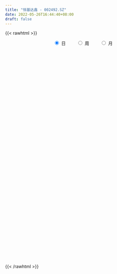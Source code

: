 ```yaml
---
title: "恒基达鑫 - 002492.SZ"
date: 2022-05-26T16:44:40+08:00
draft: false
---
```

{{< rawhtml >}}
    <div style="text-align: center">
        <label style="padding: 1rem;"><input style="margin-right: .5rem" type="radio" name="period" value="D" checked onclick="period_change(this)">日</label>
        <label style="padding: 1rem;"><input style="margin-right: .5rem" type="radio" name="period" value="W" onclick="period_change(this)">周</label>
        <label style="padding: 1rem;"><input style="margin-right: .5rem" type="radio" name="period" value="M" onclick="period_change(this)">月</label>
    </div>
    <div id="chart" style="height: 700px;"></div> 
    <script type="text/javascript">
        const D_v = [98117.2,72668.73,51783.96,60126.0,76080.51,156881.19,93244.23,66644.51,133270.86,125865.39,73899.5,60966.0,67707.8,45019.0,70238.5,34508.96,40882.5,32702.46,37813.5,90413.03,64101.0,37588.0,70403.5,50040.5,53940.0,71548.5,43360.5,31109.0,43051.0,43920.0,46521.0,30747.84,41244.5,33738.0,24249.71,33923.75,20665.75,28580.5,52121.5,35386.5,37917.5,25066.0,29674.0,64993.35,53244.0,20777.0,20023.03,97554.0,294806.38,129933.63,185875.88,224808.96,240456.49,266255.12,211613.53,311953.72,145681.63,160933.0,94523.0,87396.5,101265.38,64844.0,146212.72,145979.0,109346.5,112695.23,100577.0,138987.03,108061.0,113516.03,142852.51,180953.99,148652.67,153784.26,172243.0,115803.25,189337.0,106667.08,262096.37,551992.4300000001,282959.29,167081.44,165610.09,165805.64,88902.0,96194.5,58955.5,86688.57,67553.0,50990.75,48885.5,75152.0,78111.07,46208.0,40008.5,22898.58,37875.0,24092.0,23907.0,21200.0,20450.0,26662.0,32602.5,21219.0,20960.5,25240.0,68694.0,21128.0,16167.0,26943.0,28660.0,26611.42,25386.5,26303.0,18660.5,19044.0,14120.3,24585.0,22302.0,23412.01,25359.08,28853.0,37433.03,46249.0,40784.35,32611.5,33750.5,29138.0,24237.0,41732.0,43240.96,29687.0,29591.0,55550.92,66338.46,38647.0,74476.8,47503.0,29316.0,20927.3,25988.5,23441.5,38873.5,49442.0,49417.0,52360.42,47456.5,117645.16,104552.32,74774.0,54823.0,60259.66,54850.0,39198.0,171133.53,152136.74,68755.0,151868.0,79123.73,49276.0,67592.71,59831.0,261223.19,235861.03,147887.46,130151.92,92652.48,98438.0,102670.0,114996.5,80153.0,58169.98,49435.0,38373.0,36938.0,61359.0,47953.0,160587.45,84226.95,58707.4,83081.0,64047.4,64540.5,70981.0,74918.5,60823.0,51639.51,74838.01,58181.0,112181.0,86502.5,64259.0,109729.0,114864.0,137325.3,633714.47,382801.27,261350.2,204108.17,160727.83,145075.53,496773.35,341463.5,207294.0,206846.0,219890.0,173330.0,148845.37,257608.5,167716.0,229519.5,169685.0,137076.0,199599.0,161915.0,221064.0,222379.5,139407.0,120430.0,341864.5,347072.0,601732.5,404683.5,361334.67,199221.0,127256.0,157213.5,264306.21,171691.21,155358.5,129449.5,142918.0,143592.03,124117.53,83107.95,76288.5,76272.5,67455.03,124778.0,103441.0,233672.32,474922.07,461095.1,277785.21,278541.16,207010.16,181569.0,204566.0,228212.01,135424.21]
const D_histogram = [0.0,0.0069369801,0.0140580786,0.0082788678,0.0155090196,0.0254308461,0.0244767242,0.0217543568,0.025579209,0.0256801514,0.017709807,0.0119885893,0.0022826632,-0.0037438125,-0.0121876065,-0.0191489336,-0.0222580947,-0.0214691032,-0.0194481703,-0.0129578344,-0.0185400547,-0.0205945755,-0.0126890601,-0.0090477676,-0.0025569327,0.0034837413,0.0076540711,0.0078888651,0.0068902428,0.0000880616,-0.0093571203,-0.0142498895,-0.0261281924,-0.0360037433,-0.0376935435,-0.0321827956,-0.0280669508,-0.0275107545,-0.0183924731,-0.0113062249,-0.0014103735,0.004032023,0.0076585625,0.0175400772,0.0181163002,0.0165921821,0.0169526651,0.0260375277,0.0425822535,0.050183279,0.052297525,0.0652995442,0.0760692936,0.0612808716,0.0627558243,0.0653461009,0.0588546489,0.037381028,0.0246477281,0.0104097134,0.0060790903,-0.001324677,0.0074586705,0.016420664,0.0148531558,0.0061088648,0.0053276384,0.0089409039,0.0106634326,0.0091908977,0.0095691545,0.0085322517,0.0072814402,0.0154352152,0.0030663448,-0.0044275624,-0.0242897834,-0.0305519255,-0.0146050583,-0.0235121974,-0.0284910753,-0.0395397489,-0.046129242,-0.0608710721,-0.0639843197,-0.0734185949,-0.0747678003,-0.0720718918,-0.0712465878,-0.062616729,-0.0538337477,-0.0554203758,-0.0689895219,-0.0664176139,-0.070170826,-0.0629750086,-0.0453467028,-0.0321281291,-0.0248331461,-0.0190368273,-0.0119131265,-0.0068309116,0.0011498362,0.0067291927,0.0085938209,0.0061174109,-0.0084600716,-0.0171773893,-0.0217319241,-0.02971335,-0.0349276168,-0.0285584659,-0.018994995,-0.0167516993,-0.0103116908,-0.0021935342,0.0033969111,0.0096294129,0.0159156777,0.0218762106,0.0272638778,0.030684324,0.0370514587,0.0410565281,0.0457983698,0.0449628934,0.047529105,0.0456538629,0.0422590241,0.0417905288,0.0411901344,0.035371157,0.0277820486,0.0295394505,0.0363638168,0.0357955699,0.0413016376,0.0337800022,0.0278998467,0.0220296072,0.0189502802,0.0145795006,0.014655898,0.0162187016,0.0179560885,0.0228426367,0.0249594665,0.0289695861,0.0357919048,0.0312762167,0.0185559309,0.0025812776,0.0018569598,0.0005971311,0.0180520908,0.0253998156,0.0272330399,0.0254453301,0.0157376548,0.011660403,0.002435078,0.0031225217,0.0144152707,0.0215961345,0.0188179685,0.0098940397,0.0032686217,-0.0117105139,-0.0095943598,-0.0278612771,-0.0325663579,-0.0455406392,-0.0654475269,-0.0701529578,-0.0788424832,-0.0672428336,-0.0484482574,-0.0127256407,0.0070788374,0.0171217883,0.0198427345,0.0196882943,0.0164248684,0.0208424975,0.0146067753,0.014010582,0.0125195107,0.0054564363,-0.0009440889,-0.0084934296,-0.0055880603,-0.0082926972,0.0002039142,0.0108400521,0.0557838791,0.0532945952,0.0520931824,0.0174624907,0.0010006689,-0.0139722401,-0.0271951772,-0.0151514135,-0.0309000427,-0.0327952008,-0.0201406419,0.0016541063,0.0090457062,0.0171230764,0.0232660518,0.0107375443,0.0105594878,0.0136723939,0.0040968566,-0.0116689518,-0.0146412376,-0.004976663,0.00705242,0.0028265023,-0.0006129893,0.0048482336,0.023823394,0.0502134394,0.0538112542,0.0130602955,-0.0268010927,-0.0569917233,-0.0749730444,-0.1031804543,-0.1164595987,-0.1479022691,-0.1716601214,-0.1692704733,-0.159172401,-0.1386658195,-0.1187760939,-0.1000449392,-0.07513573,-0.0494032983,-0.0269439296,-0.0031847636,0.0271707972,0.0817056399,0.110698136,0.1219090461,0.1230237828,0.1155570711,0.1181559527,0.107512915,0.1118573397,0.1034149224]
const D_fast = [0.0,0.0086712251,0.0193068433,0.0155973494,0.0267047561,0.0429842941,0.0481493533,0.0508655752,0.0610852296,0.0676062098,0.0640633172,0.0613392468,0.0522039865,0.0452415577,0.0337508621,0.0220023016,0.0133286168,0.0087503325,0.0059092228,0.0091601002,-0.0010571338,-0.0082602985,-0.0035270481,-0.0021476975,0.0037039042,0.0106155135,0.016699361,0.0189063714,0.0196303098,0.012850144,0.001065682,-0.0073895596,-0.0257999105,-0.0446763973,-0.0557895833,-0.0583245344,-0.0612254272,-0.0675469196,-0.0630267565,-0.0587670645,-0.0492238065,-0.0427734043,-0.0372322241,-0.0229656901,-0.0178603921,-0.0152364647,-0.0106378154,0.0049564291,0.0321467184,0.0522935635,0.0674821908,0.0968090961,0.1265961689,0.1271279647,0.1442918736,0.1632186754,0.1714408856,0.1593125218,0.1527411538,0.1411055674,0.138294717,0.1305597804,0.1412077955,0.154274955,0.1564207358,0.149203661,0.1497543442,0.1556028356,0.1599912225,0.160816412,0.1635869575,0.1646831176,0.1652526661,0.177265245,0.1656629607,0.1570621629,0.1311274961,0.1172273726,0.1295229753,0.1147377868,0.1026361401,0.0817025293,0.0635807256,0.0336211276,0.0145118,-0.0132771238,-0.0333182793,-0.0486403438,-0.0656266867,-0.0726510102,-0.0773264658,-0.0927681879,-0.1235847144,-0.1376172099,-0.1589131286,-0.1674610633,-0.1611694331,-0.1559828918,-0.1548961953,-0.1538590833,-0.1497136642,-0.1463391772,-0.1380709703,-0.1308093156,-0.1267962322,-0.1277432895,-0.1444357898,-0.1574474549,-0.1674349707,-0.1828447342,-0.1967909052,-0.1975613707,-0.1927466486,-0.1946912777,-0.1908291919,-0.1832594189,-0.1768197457,-0.1681798907,-0.1579147065,-0.146485121,-0.1342814843,-0.1231899571,-0.1075599577,-0.0932907563,-0.0770993221,-0.0666940752,-0.0522455874,-0.0427073637,-0.0355374465,-0.0255583097,-0.0158611704,-0.0128373586,-0.0134809549,-0.0043386904,0.0115766302,0.0199572758,0.0357887528,0.036712118,0.0378069242,0.0374440865,0.0391023296,0.0383764251,0.042116797,0.0477342759,0.053960685,0.0645578924,0.0729145888,0.0841671049,0.0999373998,0.1032407659,0.0951594628,0.0798301289,0.079570051,0.0784595051,0.1004274875,0.1141251663,0.1227666505,0.1273402733,0.1215670116,0.1204048606,0.1117883051,0.1132563792,0.1281529458,0.1407328434,0.1426591694,0.1362087506,0.1304004879,0.1124937239,0.112211288,0.0869790514,0.0741323812,0.0497729401,0.0135041706,-0.0087394997,-0.037139646,-0.0423507048,-0.0356681929,-0.0031269863,0.018447201,0.0327705991,0.0404522289,0.0452198623,0.0460626534,0.0556909069,0.0531068786,0.0560133308,0.0576521371,0.0519531718,0.0453166245,0.0356439264,0.0371522805,0.0323744694,0.0409220593,0.0542682102,0.113158007,0.1239923719,0.1358142547,0.1055491856,0.0893375311,0.0708715621,0.0508498307,0.0591057411,0.0356321011,0.0255381428,0.0331575413,0.055365816,0.0650188425,0.0773769818,0.0893364701,0.0794923487,0.0819541642,0.0884851687,0.0799338456,0.0612507993,0.0546182041,0.0630386129,0.0768308008,0.0733115088,0.0697187699,0.0763920511,0.1013230601,0.1402664653,0.1573170937,0.1198312089,0.0732695475,0.028830986,-0.0078935962,-0.0618961196,-0.1042901637,-0.1727084015,-0.239381284,-0.2793092543,-0.3090042823,-0.3231641556,-0.3329684535,-0.3392485336,-0.3331232569,-0.3197416498,-0.3040182635,-0.2810552884,-0.2439070282,-0.1689457757,-0.1122787456,-0.0705905739,-0.0387198915,-0.0172973354,0.0148405344,0.0310757254,0.063384485,0.0807957983]
const D_slow = [0.0,0.001734245,0.0052487647,0.0073184816,0.0111957365,0.017553448,0.0236726291,0.0291112183,0.0355060206,0.0419260584,0.0463535102,0.0493506575,0.0499213233,0.0489853702,0.0459384686,0.0411512352,0.0355867115,0.0302194357,0.0253573931,0.0221179345,0.0174829209,0.012334277,0.009162012,0.0069000701,0.0062608369,0.0071317722,0.00904529,0.0110175063,0.012740067,0.0127620824,0.0104228023,0.0068603299,0.0003282818,-0.008672654,-0.0180960399,-0.0261417388,-0.0331584765,-0.0400361651,-0.0446342834,-0.0474608396,-0.047813433,-0.0468054272,-0.0448907866,-0.0405057673,-0.0359766923,-0.0318286467,-0.0275904805,-0.0210810986,-0.0104355352,0.0021102846,0.0151846658,0.0315095519,0.0505268753,0.0658470932,0.0815360492,0.0978725745,0.1125862367,0.1219314937,0.1280934257,0.1306958541,0.1322156267,0.1318844574,0.133749125,0.137854291,0.14156758,0.1430947962,0.1444267058,0.1466619317,0.1493277899,0.1516255143,0.154017803,0.1561508659,0.1579712259,0.1618300297,0.1625966159,0.1614897253,0.1554172795,0.1477792981,0.1441280335,0.1382499842,0.1311272154,0.1212422782,0.1097099677,0.0944921996,0.0784961197,0.060141471,0.0414495209,0.023431548,0.0056199011,-0.0100342812,-0.0234927181,-0.0373478121,-0.0545951925,-0.071199596,-0.0887423025,-0.1044860547,-0.1158227304,-0.1238547627,-0.1300630492,-0.134822256,-0.1378005376,-0.1395082656,-0.1392208065,-0.1375385083,-0.1353900531,-0.1338607004,-0.1359757183,-0.1402700656,-0.1457030466,-0.1531313841,-0.1618632883,-0.1690029048,-0.1737516536,-0.1779395784,-0.1805175011,-0.1810658846,-0.1802166569,-0.1778093036,-0.1738303842,-0.1683613316,-0.1615453621,-0.1538742811,-0.1446114164,-0.1343472844,-0.1228976919,-0.1116569686,-0.0997746923,-0.0883612266,-0.0777964706,-0.0673488384,-0.0570513048,-0.0482085156,-0.0412630034,-0.0338781408,-0.0247871866,-0.0158382941,-0.0055128847,0.0029321158,0.0099070775,0.0154144793,0.0201520493,0.0237969245,0.027460899,0.0315155744,0.0360045965,0.0417152557,0.0479551223,0.0551975188,0.064145495,0.0719645492,0.0766035319,0.0772488513,0.0777130913,0.077862374,0.0823753967,0.0887253506,0.0955336106,0.1018949431,0.1058293568,0.1087444576,0.1093532271,0.1101338575,0.1137376752,0.1191367088,0.1238412009,0.1263147109,0.1271318663,0.1242042378,0.1218056478,0.1148403286,0.1066987391,0.0953135793,0.0789516975,0.0614134581,0.0417028373,0.0248921289,0.0127800645,0.0095986543,0.0113683637,0.0156488108,0.0206094944,0.025531568,0.0296377851,0.0348484094,0.0385001033,0.0420027488,0.0451326264,0.0464967355,0.0462607133,0.0441373559,0.0427403408,0.0406671665,0.0407181451,0.0434281581,0.0573741279,0.0706977767,0.0837210723,0.088086695,0.0883368622,0.0848438022,0.0780450079,0.0742571545,0.0665321438,0.0583333436,0.0532981832,0.0537117097,0.0559731363,0.0602539054,0.0660704183,0.0687548044,0.0713946764,0.0748127748,0.075836989,0.072919751,0.0692594416,0.0680152759,0.0697783809,0.0704850065,0.0703317591,0.0715438175,0.077499666,0.0900530259,0.1035058395,0.1067709133,0.1000706402,0.0858227093,0.0670794482,0.0412843346,0.012169435,-0.0248061323,-0.0677211627,-0.110038781,-0.1498318812,-0.1844983361,-0.2141923596,-0.2392035944,-0.2579875269,-0.2703383515,-0.2770743339,-0.2778705248,-0.2710778255,-0.2506514155,-0.2229768815,-0.19249962,-0.1617436743,-0.1328544065,-0.1033154183,-0.0764371896,-0.0484728547,-0.0226191241]
const D_data = [['2021-05-17', 5.5333, 5.4147, 5.395, 5.6025],['2021-05-18', 5.4048, 5.5234, 5.3752, 5.6321],['2021-05-19', 5.4839, 5.5728, 5.4542, 5.5728],['2021-05-20', 5.5234, 5.4246, 5.4246, 5.5531],['2021-05-21', 5.4246, 5.6025, 5.3554, 5.6025],['2021-05-24', 5.5827, 5.7013, 5.4641, 5.7704],['2021-05-25', 5.642, 5.6123, 5.5531, 5.6815],['2021-05-26', 5.5827, 5.6025, 5.5531, 5.6914],['2021-05-27', 5.6222, 5.7112, 5.5531, 5.8297],['2021-05-28', 5.6815, 5.7013, 5.6321, 5.8001],['2021-05-31', 5.6519, 5.6025, 5.5333, 5.6519],['2021-06-01', 5.5827, 5.6123, 5.5629, 5.7309],['2021-06-02', 5.6025, 5.5333, 5.5037, 5.6123],['2021-06-03', 5.5333, 5.5432, 5.5135, 5.6025],['2021-06-04', 5.5333, 5.474, 5.395, 5.5333],['2021-06-07', 5.4641, 5.4444, 5.4246, 5.5037],['2021-06-08', 5.4444, 5.4542, 5.3851, 5.4938],['2021-06-09', 5.4444, 5.4839, 5.4147, 5.4938],['2021-06-10', 5.4846, 5.4945, 5.4449, 5.5044],['2021-06-11', 5.4747, 5.564, 5.4648, 5.673],['2021-06-15', 5.5342, 5.4053, 5.3953, 5.5441],['2021-06-16', 5.4251, 5.4152, 5.3557, 5.4449],['2021-06-17', 5.3854, 5.5441, 5.3656, 5.5937],['2021-06-18', 5.5044, 5.5144, 5.4747, 5.554],['2021-06-21', 5.4648, 5.5739, 5.4648, 5.6135],['2021-06-22', 5.5739, 5.6036, 5.554, 5.6929],['2021-06-23', 5.5937, 5.6135, 5.564, 5.6334],['2021-06-24', 5.6334, 5.5838, 5.564, 5.6334],['2021-06-25', 5.5838, 5.5739, 5.5044, 5.6036],['2021-06-28', 5.5739, 5.4846, 5.4549, 5.5838],['2021-06-29', 5.4747, 5.4053, 5.3755, 5.4846],['2021-06-30', 5.3953, 5.4152, 5.3854, 5.4549],['2021-07-01', 5.4549, 5.2664, 5.2565, 5.4648],['2021-07-02', 5.2664, 5.2069, 5.1871, 5.2862],['2021-07-05', 5.2267, 5.2466, 5.2069, 5.2664],['2021-07-06', 5.2565, 5.316, 5.2367, 5.3755],['2021-07-07', 5.3061, 5.2962, 5.2565, 5.3061],['2021-07-08', 5.2763, 5.2367, 5.2168, 5.2962],['2021-07-09', 5.2367, 5.3458, 5.197, 5.435],['2021-07-12', 5.316, 5.3458, 5.3061, 5.4251],['2021-07-13', 5.3458, 5.4152, 5.316, 5.435],['2021-07-14', 5.3953, 5.3953, 5.3656, 5.435],['2021-07-15', 5.3854, 5.3953, 5.316, 5.4053],['2021-07-16', 5.3953, 5.5144, 5.3358, 5.5739],['2021-07-19', 5.4846, 5.435, 5.3755, 5.4846],['2021-07-20', 5.3854, 5.4152, 5.3656, 5.435],['2021-07-21', 5.435, 5.4449, 5.4053, 5.4747],['2021-07-22', 5.4251, 5.5937, 5.4053, 5.6235],['2021-07-23', 5.6036, 5.7821, 5.5739, 5.9408],['2021-07-26', 5.7028, 5.7722, 5.6631, 5.8813],['2021-07-27', 5.7226, 5.7722, 5.7028, 5.9309],['2021-07-28', 5.7425, 6.0003, 5.554, 6.0301],['2021-07-29', 5.9507, 6.0995, 5.8516, 6.1888],['2021-07-30', 6.0103, 5.8317, 5.7821, 6.0797],['2021-08-02', 5.8317, 6.0598, 5.7921, 6.0598],['2021-08-03', 5.9805, 6.1491, 5.9309, 6.4169],['2021-08-04', 6.0896, 6.0896, 5.9904, 6.1392],['2021-08-05', 6.0202, 5.8813, 5.8417, 6.1194],['2021-08-06', 5.921, 5.9408, 5.8119, 6.0003],['2021-08-09', 5.9012, 5.8813, 5.8417, 6.0103],['2021-08-10', 5.9012, 5.9805, 5.8417, 6.0499],['2021-08-11', 5.9507, 5.9309, 5.9012, 6.0499],['2021-08-12', 5.921, 6.159, 5.8516, 6.1987],['2021-08-13', 6.1689, 6.2384, 6.0598, 6.3574],['2021-08-16', 6.1987, 6.159, 6.1094, 6.3177],['2021-08-17', 6.1491, 6.0698, 6.0598, 6.2582],['2021-08-18', 6.0598, 6.1689, 6.0499, 6.288],['2021-08-19', 6.159, 6.2582, 6.0797, 6.3673],['2021-08-20', 6.2483, 6.278, 6.1392, 6.3177],['2021-08-23', 6.3177, 6.2681, 6.159, 6.3177],['2021-08-24', 6.288, 6.3177, 6.2185, 6.407],['2021-08-25', 6.3177, 6.3276, 6.2681, 6.5458],['2021-08-26', 6.2384, 6.3475, 6.1789, 6.4268],['2021-08-27', 6.3375, 6.5161, 6.2681, 6.5954],['2021-08-30', 6.5458, 6.278, 6.1987, 6.5954],['2021-08-31', 6.278, 6.3078, 6.1689, 6.3772],['2021-09-01', 6.2483, 6.0896, 5.9309, 6.407],['2021-09-02', 6.0995, 6.1888, 6.0103, 6.2384],['2021-09-03', 6.2483, 6.4962, 6.1789, 6.6252],['2021-09-06', 6.7442, 6.2086, 6.0797, 6.9029],['2021-09-07', 6.1491, 6.2185, 6.0598, 6.2483],['2021-09-08', 6.1987, 6.0896, 6.04, 6.1987],['2021-09-09', 6.0797, 6.0797, 6.04, 6.1689],['2021-09-10', 6.0797, 5.8912, 5.8813, 6.1194],['2021-09-13', 5.921, 5.9507, 5.8714, 5.9904],['2021-09-14', 5.9507, 5.7921, 5.7821, 5.9706],['2021-09-15', 5.7722, 5.8119, 5.7425, 5.8615],['2021-09-16', 5.8317, 5.8119, 5.7921, 5.9805],['2021-09-17', 5.8119, 5.7425, 5.673, 5.8516],['2021-09-22', 5.7127, 5.8119, 5.6532, 5.8218],['2021-09-23', 5.7921, 5.8119, 5.7821, 5.8714],['2021-09-24', 5.8218, 5.6532, 5.6235, 5.8417],['2021-09-27', 5.6631, 5.4053, 5.3557, 5.683],['2021-09-28', 5.435, 5.5144, 5.3854, 5.554],['2021-09-29', 5.4549, 5.3656, 5.3358, 5.4747],['2021-09-30', 5.4152, 5.4449, 5.3755, 5.4648],['2021-10-08', 5.5243, 5.5838, 5.4846, 5.6334],['2021-10-11', 5.5838, 5.564, 5.5243, 5.6235],['2021-10-12', 5.5441, 5.5044, 5.4549, 5.554],['2021-10-13', 5.4747, 5.4846, 5.4053, 5.5044],['2021-10-14', 5.4846, 5.5044, 5.435, 5.5243],['2021-10-15', 5.5044, 5.4846, 5.4846, 5.5937],['2021-10-18', 5.4549, 5.5342, 5.4152, 5.554],['2021-10-19', 5.5342, 5.5243, 5.4747, 5.554],['2021-10-20', 5.5144, 5.4846, 5.4549, 5.5144],['2021-10-21', 5.4648, 5.4152, 5.3953, 5.4846],['2021-10-22', 5.3557, 5.197, 5.1772, 5.3557],['2021-10-25', 5.197, 5.1772, 5.1077, 5.2069],['2021-10-26', 5.1772, 5.1573, 5.1375, 5.2069],['2021-10-27', 5.1672, 5.0383, 5.0185, 5.1772],['2021-10-28', 5.0383, 4.9887, 4.949, 5.0482],['2021-10-29', 4.959, 5.0879, 4.949, 5.1077],['2021-11-01', 5.1077, 5.1276, 5.0581, 5.1276],['2021-11-02', 5.1276, 5.0284, 4.959, 5.1474],['2021-11-03', 5.0185, 5.0681, 4.9986, 5.0879],['2021-11-04', 5.0681, 5.0978, 5.0383, 5.1077],['2021-11-05', 5.1077, 5.078, 5.0681, 5.1176],['2021-11-08', 5.078, 5.0978, 5.0185, 5.1077],['2021-11-09', 5.0978, 5.1176, 5.078, 5.1573],['2021-11-10', 5.1276, 5.1375, 5.0681, 5.1375],['2021-11-11', 5.1276, 5.1573, 5.1176, 5.1772],['2021-11-12', 5.1573, 5.1573, 5.1176, 5.1672],['2021-11-15', 5.1573, 5.2267, 5.1474, 5.2367],['2021-11-16', 5.2267, 5.2367, 5.1672, 5.2664],['2021-11-17', 5.2267, 5.2862, 5.2168, 5.2862],['2021-11-18', 5.2763, 5.2466, 5.2466, 5.2962],['2021-11-19', 5.2466, 5.316, 5.2367, 5.3259],['2021-11-22', 5.3061, 5.2862, 5.2466, 5.3061],['2021-11-23', 5.2962, 5.2763, 5.2466, 5.2962],['2021-11-24', 5.2763, 5.3259, 5.2565, 5.3458],['2021-11-25', 5.3259, 5.3458, 5.3061, 5.3854],['2021-11-26', 5.3259, 5.2862, 5.2664, 5.3259],['2021-11-29', 5.2466, 5.2466, 5.2168, 5.2664],['2021-11-30', 5.2962, 5.3656, 5.2664, 5.3755],['2021-12-01', 5.3358, 5.4747, 5.3259, 5.4846],['2021-12-02', 5.4449, 5.4251, 5.4053, 5.4846],['2021-12-03', 5.4648, 5.5441, 5.435, 5.5838],['2021-12-06', 5.4945, 5.4053, 5.3656, 5.5243],['2021-12-07', 5.4152, 5.4152, 5.3557, 5.4747],['2021-12-08', 5.4152, 5.4053, 5.3755, 5.435],['2021-12-09', 5.4152, 5.435, 5.3854, 5.4449],['2021-12-10', 5.4152, 5.4152, 5.3656, 5.435],['2021-12-13', 5.4251, 5.4747, 5.4152, 5.4747],['2021-12-14', 5.4747, 5.5144, 5.4549, 5.5937],['2021-12-15', 5.5144, 5.5441, 5.4945, 5.5838],['2021-12-16', 5.5243, 5.6235, 5.4945, 5.6334],['2021-12-17', 5.6036, 5.6334, 5.564, 5.683],['2021-12-20', 5.6334, 5.7028, 5.6334, 5.921],['2021-12-21', 5.7028, 5.802, 5.6532, 5.8119],['2021-12-22', 5.802, 5.7028, 5.6532, 5.802],['2021-12-23', 5.7028, 5.5838, 5.5739, 5.7028],['2021-12-24', 5.5739, 5.4846, 5.4747, 5.6235],['2021-12-27', 5.4846, 5.6433, 5.4648, 5.673],['2021-12-28', 5.6135, 5.6433, 5.5739, 5.6929],['2021-12-29', 5.6631, 5.9408, 5.6036, 6.0003],['2021-12-30', 5.8714, 5.9111, 5.8615, 5.9904],['2021-12-31', 5.9012, 5.9012, 5.8218, 5.9408],['2022-01-04', 5.9507, 5.8912, 5.8119, 5.9904],['2022-01-05', 5.8813, 5.7921, 5.7722, 5.8912],['2022-01-06', 5.8119, 5.8516, 5.7821, 5.8714],['2022-01-07', 5.8813, 5.7722, 5.7722, 5.9111],['2022-01-10', 5.7524, 5.8912, 5.7425, 5.9111],['2022-01-11', 5.8714, 6.0797, 5.8714, 6.3971],['2022-01-12', 6.0202, 6.1094, 6.0103, 6.2384],['2022-01-13', 6.0797, 6.0301, 6.0003, 6.1689],['2022-01-14', 6.0499, 5.9507, 5.9111, 6.0896],['2022-01-17', 6.0103, 5.9607, 5.921, 6.0301],['2022-01-18', 5.9408, 5.8119, 5.8119, 5.9507],['2022-01-19', 5.8516, 6.0003, 5.8317, 6.04],['2022-01-20', 5.9904, 5.7028, 5.673, 6.0202],['2022-01-21', 5.6532, 5.802, 5.6532, 5.8714],['2022-01-24', 5.8218, 5.6334, 5.6135, 5.8218],['2022-01-25', 5.5838, 5.4251, 5.4251, 5.673],['2022-01-26', 5.4053, 5.5044, 5.4053, 5.5441],['2022-01-27', 5.5243, 5.3656, 5.3557, 5.5243],['2022-01-28', 5.4053, 5.5739, 5.3656, 5.6235],['2022-02-07', 5.6532, 5.7028, 5.5838, 5.7425],['2022-02-08', 5.7028, 6.04, 5.673, 6.0995],['2022-02-09', 6.04, 5.9904, 5.9507, 6.0499],['2022-02-10', 6.0103, 5.9607, 5.9012, 6.0103],['2022-02-11', 5.9507, 5.921, 5.8417, 5.9706],['2022-02-14', 5.9111, 5.9111, 5.8912, 6.0103],['2022-02-15', 5.9706, 5.8813, 5.8218, 5.9706],['2022-02-16', 5.9012, 6.0003, 5.8714, 6.0103],['2022-02-17', 5.9904, 5.8813, 5.8813, 6.0202],['2022-02-18', 5.9012, 5.9507, 5.8417, 5.9706],['2022-02-21', 5.9607, 5.9507, 5.8813, 5.9706],['2022-02-22', 5.9309, 5.8714, 5.8317, 5.9607],['2022-02-23', 5.8813, 5.8516, 5.802, 5.921],['2022-02-24', 5.8516, 5.802, 5.7326, 5.9805],['2022-02-25', 5.8516, 5.921, 5.8516, 6.0003],['2022-02-28', 5.921, 5.8516, 5.8119, 5.9904],['2022-03-01', 5.8119, 6.0103, 5.8119, 6.0995],['2022-03-02', 5.9805, 6.0995, 5.9507, 6.1293],['2022-03-03', 6.3574, 6.7144, 6.3574, 6.7144],['2022-03-04', 6.9425, 6.288, 6.278, 7.2401],['2022-03-07', 6.159, 6.3475, 6.1491, 6.5458],['2022-03-08', 6.1789, 5.8714, 5.8714, 6.2185],['2022-03-09', 5.9507, 5.9805, 5.7722, 6.1194],['2022-03-10', 6.1293, 5.921, 5.8714, 6.1293],['2022-03-11', 5.8417, 5.8615, 5.6433, 5.9012],['2022-03-14', 5.9607, 6.1689, 5.9507, 6.4466],['2022-03-15', 6.0202, 5.802, 5.7821, 6.2384],['2022-03-16', 5.8119, 5.9111, 5.6334, 6.0003],['2022-03-17', 5.9706, 6.1094, 5.9111, 6.3375],['2022-03-18', 6.1094, 6.3177, 6.04, 6.3971],['2022-03-21', 6.2483, 6.2285, 6.1293, 6.2979],['2022-03-22', 6.2483, 6.2979, 6.1293, 6.3078],['2022-03-23', 6.2483, 6.3375, 6.0995, 6.5062],['2022-03-24', 6.288, 6.1094, 6.0995, 6.3078],['2022-03-25', 6.1293, 6.2483, 6.0202, 6.3772],['2022-03-28', 6.2483, 6.3177, 6.1094, 6.3673],['2022-03-29', 6.3177, 6.159, 6.1293, 6.3177],['2022-03-30', 6.1689, 6.0202, 5.8317, 6.1888],['2022-03-31', 5.9904, 6.1293, 5.9607, 6.3375],['2022-04-01', 6.1194, 6.3078, 6.0103, 6.3276],['2022-04-06', 6.278, 6.407, 6.2384, 6.4962],['2022-04-07', 6.4466, 6.2384, 6.1888, 6.4665],['2022-04-08', 6.2185, 6.2384, 6.0797, 6.288],['2022-04-11', 6.7045, 6.3673, 6.2979, 6.8632],['2022-04-12', 6.407, 6.6252, 6.2086, 6.6549],['2022-04-13', 6.526, 6.883, 6.4962, 7.2302],['2022-04-14', 6.5954, 6.7343, 6.5954, 6.8434],['2022-04-15', 6.5954, 6.1194, 6.0896, 6.6153],['2022-04-18', 6.04, 5.921, 5.7722, 6.04],['2022-04-19', 5.921, 5.8317, 5.7921, 5.9408],['2022-04-20', 5.8317, 5.8119, 5.7028, 5.8714],['2022-04-21', 5.7524, 5.4945, 5.3656, 5.7722],['2022-04-22', 5.3854, 5.4846, 5.3259, 5.7028],['2022-04-25', 5.4648, 5.0284, 5.0085, 5.5441],['2022-04-26', 5.1573, 4.8399, 4.7804, 5.1573],['2022-04-27', 4.78, 4.96, 4.68, 4.97],['2022-04-28', 4.9, 4.94, 4.86, 5.09],['2022-04-29', 4.96, 5.01, 4.93, 5.05],['2022-05-05', 4.99, 4.98, 4.91, 5.07],['2022-05-06', 4.88, 4.95, 4.82, 4.98],['2022-05-09', 4.97, 5.04, 4.97, 5.07],['2022-05-10', 5.0, 5.1, 4.98, 5.11],['2022-05-11', 5.11, 5.12, 5.08, 5.22],['2022-05-12', 5.1, 5.21, 5.08, 5.22],['2022-05-13', 5.24, 5.41, 5.17, 5.47],['2022-05-16', 5.46, 5.95, 5.46, 5.95],['2022-05-17', 5.99, 5.9, 5.65, 6.11],['2022-05-18', 5.7, 5.85, 5.7, 6.08],['2022-05-19', 5.85, 5.83, 5.68, 6.09],['2022-05-20', 5.93, 5.78, 5.7, 5.95],['2022-05-23', 5.8, 5.97, 5.75, 6.04],['2022-05-24', 5.99, 5.86, 5.85, 6.04],['2022-05-25', 5.89, 6.11, 5.81, 6.15],['2022-05-26', 6.1, 6.02, 5.93, 6.1]]
const W_v = [998538.91,644840.01,354076.28,862331.0,854235.88,1184904.3800000001,666573.8199999999,579342.5800000001,1002905.1699999999,645413.3099999999,560602.6000000001,339206.59,406154.5,446286.65,312605.0600000001,285974.65,246143.59,241984.02,174582.68,138573.83,205874.55,165000.3,124027.28,221681.58,245715.42,323088.43,139581.41,174329.28,211154.7,239295.2,195412.55,135477.84,322044.28,340555.14,414152.41,329341.79,322767.97,244139.34,1180374.5700000001,827858.3600000001,749259.9700000001,318139.68,871540.24,659450.1800000001,1713581.8500000001,683952.78,539136.63,594156.6800000001,362552.77,573222.34,505581.29,348989.39,303413.13,297671.26,327203.6900000001,386899.33,656887.5900000001,252869.56,214175.97,160114.62,215595.5,272621.4300000001,341277.33,339205.48,463059.11,825657.5600000001,345379.7,347955.0699999999,1090209.1099999999,1540175.21,745058.2,761804.73,665993.8199999999,651542.2999999999,356772.08,153586.03,332957.31,419912.58,218609.04,217508.81,702169.11,1186722.5700000001,926377.2999999999,1068492.3100000001,1186704.48,658373.37,507479.29,704463.2799999999,660567.0399999999,791938.51,751589.2000000001,134890.34,313616.78,279944.16,192473.05,233355.49,193296.63,178147.5,167071.0,151621.2,160973.31,132996.16,97795.74,96921.01,120452.21,140301.46,108245.0,155962.78,182193.43,176784.94,120933.59,301852.71,398776.79,14893.0,253877.89,2251982.6299999999,2213707.6799999997,1127622.9399999999,785935.8500000001,1182230.1100000001,1917470.3900000001,1237949.1499999999,1139972.1799999999,1437170.6800000002,3269321.27,1268011.5,745272.15,816450.02,640242.86,369591.69,588486.35,385733.13,536293.5499999999,605531.12,791987.1399999999,1779924.1799999999,925986.54,533189.22,567407.2,421370.73,283902.55,2602413.71,1777644.6699999999,794436.2,1172245.77,1459420.4400000002,893802.95,1166772.6299999999,739778.53,581139.0099999999,261229.64,563248.6899999999,1247205.48,1187028.54,724152.38,739846.0700000001,967734.3,570097.5,754691.48,1015671.8,739093.71,473319.04,299400.84,313989.71,73963.21,53726.35,254811.55,252504.62,208346.14,174900.0,212096.55,347656.05,339420.3,382713.6899999999,243648.31,170586.38,178150.27,128210.1,221057.38,181463.13,309007.82,285600.2,136443.97,51726.5,53974.7,157127.02,142376.97,138718.5,139783.41,108933.53,164697.8,185022.58,524337.13,415595.93,828810.1,130699.23,482784.71,358776.4,575906.1799999999,317830.8,236320.45,222133.0,243009.0,196171.34,159541.21,193037.35,486404.41,1047330.08,924704.88,545697.6,569666.76,739759.4600000001,846146.7,1333448.8900000001,398293.57,175028.25,187226.15,37875.0,116311.0,168716.0,119509.42,103514.3,124511.09,190828.38,168034.96,264604.18,147176.3,237549.42,412054.14,486073.27,347860.44,834954.6,488909.98,244274.98,434555.8,335310.4,383342.02,1059891.77,1154063.0,1472266.8500000001,977019.37,889339.0,482216.5,2056687.1699999999,919687.9199999999,695435.5600000001,159396.45,605618.8500000001,1699353.6999999997,749771.22]
const W_histogram = [0.0,-0.0870792023,-0.1288608086,-0.104571357,-0.0868426921,0.0007728495,0.0368104098,0.0348454194,0.0899864072,0.0870376282,0.064311068,0.0129383766,0.0135956509,-0.0050785219,-0.0280885657,-0.0741546664,-0.0863945351,-0.1439091038,-0.1900180847,-0.2020432792,-0.1897638263,-0.1649252522,-0.1553815012,-0.1216002598,-0.0821494081,-0.0342355987,-0.0174148233,0.0118074396,-0.039222629,-0.132223927,-0.1852180099,-0.1858513723,-0.1513585425,-0.1043343706,-0.054771857,-0.0592071141,-0.0118975712,0.038224503,0.104689401,0.1807572493,0.2010085587,0.2230523768,0.2668983137,0.2899256247,0.3067474064,0.2317023645,0.1416413842,0.1155539153,0.054220802,0.0435003123,-0.0506400237,-0.1031370321,-0.1166029674,-0.1058777582,-0.1225709818,-0.0950065504,-0.1055716239,-0.0976000489,-0.0956021899,-0.0922703604,-0.0762541317,-0.0442486365,-0.0125094193,-0.0329054022,-0.0003144153,-0.0294448223,-0.0434575978,-0.0453042191,0.0215886897,0.0658583398,0.0499728755,0.0791398017,0.0882229178,0.0765803759,0.0505196966,0.0427808136,0.0443449675,0.0453411777,0.0346386105,0.0332442067,0.0712430154,0.0820580471,0.0955918424,0.099959577,0.1323061511,0.1397891435,0.1210408357,0.126954779,0.1079432377,0.1057640928,0.0698784299,0.0307467257,-0.0189681782,-0.0622264871,-0.0896344685,-0.0910758217,-0.1041213922,-0.1059947466,-0.0898809983,-0.0819210551,-0.0686511496,-0.0713801433,-0.0681767161,-0.0662708075,-0.0701430933,-0.0910460292,-0.0975289428,-0.0806396808,-0.0754638433,-0.0495663471,-0.0244401782,0.0045698045,-0.0030737756,-0.0088731474,0.0268787423,0.1343147908,0.1405100411,0.1195421682,0.1030334634,0.1362818823,0.1492048618,0.1546248687,0.166607605,0.2079887232,0.1987888739,0.1497782934,0.1149806222,0.0843865199,0.0522098746,-0.0075600387,-0.0670771443,-0.105013184,-0.1008953543,-0.1311337653,-0.1021369604,-0.0717359507,-0.0775718206,-0.0862242036,-0.0778357024,-0.0790673874,-0.0804489414,0.007229358,0.0027559297,0.0108682741,0.0579960836,0.0538530491,0.0403688286,0.0544404875,0.0407792192,0.0343222244,0.0231768281,0.0247618179,0.0543655874,0.0594969058,0.0482529735,0.0492993285,0.0471604151,0.0474394749,0.0566800956,0.0526402943,0.0346886049,0.0019486101,-0.0143914136,-0.0422628243,-0.0644513315,-0.0653730914,-0.054031537,-0.0487171343,-0.0618473603,-0.0548149204,-0.0448464077,-0.0265209933,-0.0095312269,0.0019617039,-0.0189645765,-0.035113225,-0.0618465325,-0.0734862071,-0.0893935792,-0.1056810167,-0.0826427011,-0.0902073633,-0.1005818815,-0.0917717035,-0.06740522,-0.0463906223,-0.0196468251,-0.0070640094,0.0042000355,0.0140310661,0.0205339515,0.0396879133,0.0663149622,0.0727408985,0.0723140864,0.0649224805,0.0767367236,0.082774429,0.089096147,0.0742504753,0.0669958413,0.0558177798,0.0496018493,0.0194906497,0.00822177,0.0112302702,0.0293285796,0.0419506673,0.0541802317,0.0774288181,0.0897237514,0.1069719341,0.1097117714,0.0656246618,0.0234688761,-0.0115292382,-0.0477744283,-0.0606348481,-0.0732207692,-0.0968312279,-0.114501803,-0.1209313684,-0.1140100756,-0.0937565745,-0.0780243651,-0.0474125468,-0.0336558098,-0.0089568424,-0.0020949259,0.0293146415,0.0395779282,0.0555828429,0.0533396705,0.034587847,0.0431008101,0.0479025875,0.0462265996,0.0657894395,0.0468495851,0.0609949185,0.0614543009,0.061397543,0.0526542194,0.0356392984,-0.0186665295,-0.0832326397,-0.1241965263,-0.1147513476,-0.0796879235,-0.0385202336]
const W_fast = [0.0,-0.1088490028,-0.1828458113,-0.184699199,-0.1886812071,-0.1008724532,-0.0556322904,-0.0488859259,0.0287516636,0.0475622917,0.0409134985,-0.0072245988,-0.0031684118,-0.023112215,-0.0531444002,-0.1177491675,-0.15158767,-0.2450795147,-0.3386930167,-0.401229031,-0.4363905347,-0.4527832737,-0.4820848979,-0.4787037215,-0.4597902218,-0.4204353121,-0.4079682426,-0.3757941198,-0.4366298456,-0.5626871254,-0.6619857107,-0.7090819162,-0.712428722,-0.6914881428,-0.6556185934,-0.6748556291,-0.630520479,-0.570842279,-0.4782050308,-0.3569478702,-0.286444421,-0.2086375088,-0.0980669934,-0.0025582763,0.0909503571,0.0738309062,0.019180272,0.021981282,-0.0257966308,-0.0256420424,-0.1324423844,-0.2107236508,-0.2533403279,-0.2690845584,-0.3164205274,-0.3126077336,-0.349565713,-0.3659941503,-0.3878968388,-0.4076325994,-0.4106799036,-0.3897365675,-0.3611247051,-0.3897470386,-0.3572346555,-0.3937262681,-0.418603443,-0.4317761192,-0.3594860379,-0.2987518028,-0.3021440482,-0.2531921716,-0.2220533261,-0.214550774,-0.2279815291,-0.2250252087,-0.2123748129,-0.2000433083,-0.2020862229,-0.1951695751,-0.1393600125,-0.1080304691,-0.0705987132,-0.0412410843,0.0241820276,0.0666123058,0.0781242069,0.115776845,0.1237511131,0.1480129914,0.129596936,0.0981519133,0.0436949649,-0.0151199659,-0.0649365644,-0.089146873,-0.1282227915,-0.1565948326,-0.1629513339,-0.1754716545,-0.1793645364,-0.199938566,-0.2137793177,-0.2284411111,-0.2498491701,-0.2935136133,-0.3243787626,-0.3276494208,-0.3413395442,-0.3278336347,-0.3088175103,-0.2786650766,-0.2870771005,-0.2950947592,-0.252623184,-0.1116084378,-0.0702856772,-0.061368008,-0.0521183469,0.0152005425,0.0654247374,0.1095009615,0.1631355991,0.256513898,0.2970112673,0.2854452601,0.2793927444,0.2698952721,0.2507710955,0.1891111725,0.1128247808,0.0486354451,0.0275294362,-0.0354924161,-0.0320298513,-0.0195628292,-0.0447916544,-0.0750000883,-0.0860705127,-0.1070690444,-0.1285628338,-0.0390771949,-0.0428616408,-0.0320322279,0.0295946025,0.0389148303,0.0355228169,0.0632045977,0.0597381343,0.0618616956,0.0565105063,0.0642859506,0.1074811169,0.1274866618,0.1283059729,0.14167716,0.1513283503,0.1634672789,0.1868779235,0.1959981958,0.1867186576,0.1544658153,0.1345279381,0.0960908214,0.0577894813,0.0405244486,0.0383581188,0.0314932379,0.0029011719,-0.0037701183,-0.0050132076,0.0066819585,0.0212889181,0.0332722749,0.0076048504,-0.0173221044,-0.059517045,-0.0895282714,-0.1277840383,-0.1704917299,-0.1681140897,-0.1982305927,-0.2337505812,-0.2478833291,-0.2403681506,-0.2309512085,-0.2091191176,-0.1983023043,-0.1859882505,-0.1726494534,-0.1610130801,-0.13193714,-0.0887313506,-0.0641201896,-0.0464684801,-0.0376294658,-0.0066310419,0.0201002708,0.0486960255,0.0524129726,0.061907299,0.0646836824,0.0708682143,0.045629677,0.0364162398,0.0422323077,0.0676627619,0.0907725164,0.1165471388,0.1591529296,0.1938788008,0.237869967,0.2680377472,0.240356803,0.2040682364,0.1661878126,0.1179990154,0.0899798835,0.0590887702,0.0112705045,-0.0350255214,-0.0716879289,-0.093269155,-0.0964547975,-0.1002286794,-0.0814699978,-0.0761272132,-0.0536674564,-0.0473292714,-0.0085910436,0.0115667252,0.0414673505,0.0525590958,0.0424542341,0.0617423996,0.0785198239,0.088400486,0.1244106857,0.1171832276,0.1465772906,0.1624002483,0.1776928761,0.1821131073,0.1740080109,0.1150355506,0.0296612806,-0.0423517376,-0.0615943958,-0.0464529527,-0.0149153211]
const W_slow = [0.0,-0.0217698006,-0.0539850027,-0.080127842,-0.101838515,-0.1016453026,-0.0924427002,-0.0837313453,-0.0612347435,-0.0394753365,-0.0233975695,-0.0201629754,-0.0167640626,-0.0180336931,-0.0250558345,-0.0435945011,-0.0651931349,-0.1011704108,-0.148674932,-0.1991857518,-0.2466267084,-0.2878580214,-0.3267033967,-0.3571034617,-0.3776408137,-0.3861997134,-0.3905534193,-0.3876015594,-0.3974072166,-0.4304631984,-0.4767677008,-0.5232305439,-0.5610701795,-0.5871537722,-0.6008467364,-0.6156485149,-0.6186229077,-0.609066782,-0.5828944317,-0.5377051194,-0.4874529797,-0.4316898855,-0.3649653071,-0.2924839009,-0.2157970493,-0.1578714582,-0.1224611122,-0.0935726333,-0.0800174328,-0.0691423547,-0.0818023607,-0.1075866187,-0.1367373605,-0.1632068001,-0.1938495456,-0.2176011832,-0.2439940892,-0.2683941014,-0.2922946489,-0.315362239,-0.3344257719,-0.345487931,-0.3486152858,-0.3568416364,-0.3569202402,-0.3642814458,-0.3751458452,-0.3864719,-0.3810747276,-0.3646101426,-0.3521169237,-0.3323319733,-0.3102762439,-0.2911311499,-0.2785012257,-0.2678060223,-0.2567197805,-0.245384486,-0.2367248334,-0.2284137817,-0.2106030279,-0.1900885161,-0.1661905555,-0.1412006613,-0.1081241235,-0.0731768377,-0.0429166287,-0.011177934,0.0158078754,0.0422488986,0.0597185061,0.0674051875,0.062663143,0.0471065212,0.0246979041,0.0019289487,-0.0241013994,-0.050600086,-0.0730703356,-0.0935505994,-0.1107133868,-0.1285584226,-0.1456026016,-0.1621703035,-0.1797060768,-0.2024675841,-0.2268498198,-0.24700974,-0.2658757009,-0.2782672876,-0.2843773322,-0.283234881,-0.2840033249,-0.2862216118,-0.2795019262,-0.2459232285,-0.2107957183,-0.1809101762,-0.1551518104,-0.1210813398,-0.0837801244,-0.0451239072,-0.0034720059,0.0485251749,0.0982223933,0.1356669667,0.1644121222,0.1855087522,0.1985612209,0.1966712112,0.1799019251,0.1536486291,0.1284247905,0.0956413492,0.0701071091,0.0521731214,0.0327801663,0.0112241154,-0.0082348102,-0.0280016571,-0.0481138924,-0.0463065529,-0.0456175705,-0.042900502,-0.0284014811,-0.0149382188,-0.0048460117,0.0087641102,0.018958915,0.0275394711,0.0333336782,0.0395241327,0.0531155295,0.0679897559,0.0800529993,0.0923778315,0.1041679352,0.116027804,0.1301978279,0.1433579014,0.1520300527,0.1525172052,0.1489193518,0.1383536457,0.1222408128,0.10589754,0.0923896557,0.0802103722,0.0647485321,0.051044802,0.0398332001,0.0332029518,0.030820145,0.031310571,0.0265694269,0.0177911206,0.0023294875,-0.0160420643,-0.0383904591,-0.0648107132,-0.0854713885,-0.1080232294,-0.1331686997,-0.1561116256,-0.1729629306,-0.1845605862,-0.1894722925,-0.1912382948,-0.190188286,-0.1866805195,-0.1815470316,-0.1716250533,-0.1550463127,-0.1368610881,-0.1187825665,-0.1025519464,-0.0833677655,-0.0626741582,-0.0404001215,-0.0218375027,-0.0050885423,0.0088659026,0.0212663649,0.0261390274,0.0281944698,0.0310020374,0.0383341823,0.0488218491,0.0623669071,0.0817241116,0.1041550494,0.1308980329,0.1583259758,0.1747321412,0.1805993603,0.1777170507,0.1657734437,0.1506147316,0.1323095393,0.1081017324,0.0794762816,0.0492434395,0.0207409206,-0.002698223,-0.0222043143,-0.034057451,-0.0424714034,-0.044710614,-0.0452343455,-0.0379056851,-0.028011203,-0.0141154923,-0.0007805747,0.007866387,0.0186415896,0.0306172364,0.0421738863,0.0586212462,0.0703336425,0.0855823721,0.1009459473,0.1162953331,0.129458888,0.1383687125,0.1337020802,0.1128939202,0.0818447887,0.0531569518,0.0332349709,0.0236049125]
const W_data = [['2017-07-14', 8.7192, 8.9901, 8.4772, 9.2998],['2017-07-21', 8.9321, 7.6256, 7.4805, 8.9514],['2017-07-28', 7.5482, 7.7515, 7.5386, 7.8579],['2017-08-04', 7.7515, 8.4289, 7.674, 8.8837],['2017-08-11', 8.4966, 8.3708, 8.3321, 9.0966],['2017-08-18', 8.3708, 9.4837, 8.3611, 9.5901],['2017-08-25', 9.4643, 9.174, 8.7966, 9.6288],['2017-09-01', 9.1934, 8.8063, 8.7289, 9.4256],['2017-09-08', 8.8063, 9.7063, 8.7385, 9.8224],['2017-09-15', 9.7063, 9.1837, 9.0579, 9.8224],['2017-09-22', 9.1837, 8.9224, 8.8256, 9.5127],['2017-09-29', 8.9224, 8.3901, 8.3031, 8.9708],['2017-10-13', 8.5063, 8.9127, 8.4385, 9.0385],['2017-10-20', 9.0095, 8.6224, 8.0611, 9.1159],['2017-10-27', 8.6321, 8.4385, 8.3998, 8.903],['2017-11-03', 8.4869, 7.916, 7.8192, 8.6418],['2017-11-10', 7.945, 8.1095, 7.7418, 8.3998],['2017-11-17', 8.1773, 7.2482, 7.2095, 8.1966],['2017-11-24', 7.2579, 6.9579, 6.8515, 7.4418],['2017-12-01', 6.9192, 7.045, 6.8515, 7.1515],['2017-12-08', 7.0644, 7.1611, 6.8224, 7.4128],['2017-12-15', 7.1611, 7.2386, 7.016, 7.4128],['2017-12-22', 7.2579, 6.9676, 6.8418, 7.2773],['2017-12-29', 6.9289, 7.2289, 6.8515, 7.2676],['2018-01-05', 7.2289, 7.3644, 7.1224, 7.5289],['2018-01-12', 7.2869, 7.6063, 7.2289, 7.8482],['2018-01-19', 7.6063, 7.316, 7.2966, 7.7224],['2018-01-26', 7.3063, 7.5386, 7.1321, 7.7031],['2018-02-02', 7.4998, 6.4063, 6.0579, 7.5289],['2018-02-09', 6.2902, 5.3612, 5.2547, 6.5999],['2018-02-14', 5.3999, 5.2741, 5.2644, 5.5063],['2018-02-23', 5.3418, 5.5644, 5.3128, 5.7967],['2018-03-02', 5.6418, 5.8837, 5.6128, 5.9225],['2018-03-09', 5.9515, 6.0773, 5.8257, 6.1354],['2018-03-16', 6.0483, 6.2225, 5.9612, 6.4837],['2018-03-23', 6.116, 5.5354, 5.5063, 6.2708],['2018-03-30', 5.4676, 6.1837, 5.2838, 6.2128],['2018-04-04', 6.2225, 6.4063, 5.8837, 6.4063],['2018-04-13', 6.3483, 6.8999, 6.1741, 7.7515],['2018-04-20', 7.045, 7.4418, 6.7934, 7.7998],['2018-04-27', 7.2869, 7.0837, 6.8515, 7.645],['2018-05-04', 7.0063, 7.3257, 6.687, 7.4515],['2018-05-11', 7.4611, 7.9178, 7.2192, 8.3755],['2018-05-18', 7.8301, 8.0151, 7.5574, 8.132],['2018-05-25', 8.3365, 8.2489, 8.0638, 8.8137],['2018-06-01', 8.1125, 7.1289, 6.9633, 8.1807],['2018-06-08', 7.1289, 6.6225, 6.4472, 7.1386],['2018-06-15', 6.5933, 7.1971, 6.5348, 7.236],['2018-06-22', 6.8757, 6.5738, 6.1647, 7.012],['2018-06-29', 6.5738, 7.0413, 6.4569, 7.1484],['2018-07-06', 6.8075, 5.6973, 5.522, 6.9731],['2018-07-13', 5.707, 5.746, 5.3564, 5.8823],['2018-07-20', 5.7362, 5.9505, 5.6291, 5.9797],['2018-07-27', 5.9213, 6.1355, 5.8823, 6.2816],['2018-08-03', 6.0674, 5.6583, 5.2688, 6.1355],['2018-08-10', 5.5901, 6.1258, 5.2882, 6.2427],['2018-08-17', 5.9408, 5.5804, 5.5415, 6.7393],['2018-08-24', 5.6486, 5.6875, 5.4051, 5.7362],['2018-08-31', 5.6681, 5.522, 5.3856, 5.8336],['2018-09-07', 5.5122, 5.4343, 5.3662, 5.5999],['2018-09-14', 5.483, 5.5317, 5.2785, 5.6681],['2018-09-21', 5.5317, 5.7655, 5.3564, 5.7752],['2018-09-28', 5.6973, 5.8628, 5.6486, 6.0868],['2018-10-12', 5.7265, 5.1714, 4.8305, 5.9018],['2018-10-19', 5.1714, 5.8044, 5.1324, 5.9018],['2018-10-26', 5.9602, 4.9766, 4.8208, 6.3303],['2018-11-02', 4.9863, 4.9669, 4.7039, 4.9863],['2018-11-09', 4.9669, 4.9863, 4.9279, 5.0837],['2018-11-16', 5.0156, 5.9602, 4.9571, 5.9602],['2018-11-23', 6.2232, 5.9602, 5.522, 6.5348],['2018-11-30', 5.8823, 5.2785, 5.1129, 6.1355],['2018-12-07', 5.4928, 5.8823, 5.3759, 5.97],['2018-12-14', 5.8434, 5.7557, 5.6388, 5.9797],['2018-12-21', 5.7557, 5.5122, 5.4733, 5.9894],['2018-12-28', 5.4635, 5.2395, 5.1129, 5.5901],['2019-01-04', 5.2395, 5.3759, 5.1129, 5.3759],['2019-01-11', 5.3759, 5.4733, 5.3467, 5.522],['2019-01-18', 5.4538, 5.4733, 5.3272, 5.6973],['2019-01-25', 5.4538, 5.298, 5.2688, 5.5025],['2019-02-01', 5.3564, 5.3759, 5.0156, 5.3856],['2019-02-15', 5.3272, 5.9797, 5.3272, 5.9992],['2019-02-22', 6.1842, 5.8044, 5.6583, 6.4861],['2019-03-01', 5.8531, 5.9505, 5.8044, 6.0381],['2019-03-08', 5.9602, 5.9408, 5.9408, 6.4374],['2019-03-15', 5.9894, 6.4667, 5.97, 6.866],['2019-03-22', 6.4667, 6.3595, 6.1355, 6.5056],['2019-03-29', 6.2037, 6.0966, 5.8628, 6.3498],['2019-04-04', 6.1161, 6.4667, 6.1063, 6.6614],['2019-04-12', 6.4764, 6.2134, 6.1355, 6.6225],['2019-04-19', 6.2621, 6.4569, 6.1161, 6.6712],['2019-04-26', 6.4764, 6.0089, 5.9894, 6.788],['2019-04-30', 6.0089, 5.8141, 5.6681, 6.0674],['2019-05-10', 5.5707, 5.4543, 5.1129, 5.6681],['2019-05-17', 5.3758, 5.2581, 5.2189, 5.572],['2019-05-24', 5.2974, 5.2091, 5.1012, 5.4249],['2019-05-31', 5.2189, 5.3856, 5.1796, 5.5916],['2019-06-06', 5.4053, 5.1208, 5.0325, 5.572],['2019-06-14', 5.1306, 5.1306, 5.0913, 5.3268],['2019-06-21', 5.1502, 5.3072, 5.0913, 5.3464],['2019-06-28', 5.3268, 5.1894, 5.111, 5.3268],['2019-07-05', 5.2679, 5.2385, 5.1698, 5.3366],['2019-07-12', 5.2385, 4.9932, 4.9344, 5.2385],['2019-07-19', 5.0031, 4.9932, 4.954, 5.1012],['2019-07-26', 5.0227, 4.9148, 4.8265, 5.0423],['2019-08-02', 4.9246, 4.7578, 4.7186, 4.9442],['2019-08-09', 4.7578, 4.385, 4.2379, 4.7578],['2019-08-16', 4.4243, 4.385, 4.2085, 4.4635],['2019-08-23', 4.4831, 4.6008, 4.4635, 4.6499],['2019-08-30', 4.4243, 4.4145, 4.385, 4.6303],['2019-09-06', 4.4537, 4.6695, 4.4047, 4.6989],['2019-09-12', 4.7088, 4.7284, 4.6695, 4.7676],['2019-09-20', 4.8069, 4.8755, 4.5616, 4.9344],['2019-09-27', 4.8265, 4.4341, 4.3948, 5.0913],['2019-09-30', 4.4341, 4.3752, 4.3752, 4.4439],['2019-10-11', 4.3948, 4.9442, 4.336, 4.9442],['2019-10-18', 5.4347, 6.2587, 5.4347, 7.2299],['2019-10-25', 5.8761, 5.3758, 5.2483, 6.0135],['2019-11-01', 5.2287, 5.0717, 4.9344, 5.4739],['2019-11-08', 5.0815, 5.0913, 5.0423, 5.2385],['2019-11-15', 5.0227, 5.8369, 4.9736, 5.8369],['2019-11-22', 5.8369, 5.8075, 5.4543, 6.2587],['2019-11-29', 5.778, 5.8761, 5.2287, 5.9742],['2019-12-06', 5.8565, 6.1312, 5.729, 6.2293],['2019-12-13', 6.0821, 6.7983, 5.8761, 6.7983],['2019-12-20', 7.0926, 6.4255, 6.3961, 8.2207],['2019-12-27', 6.4059, 5.9252, 5.8369, 6.4157],['2020-01-03', 5.8663, 6.0037, 5.6015, 6.1018],['2020-01-10', 5.9939, 5.984, 5.8467, 6.092],['2020-01-17', 5.9742, 5.8761, 5.8467, 6.0723],['2020-01-23', 5.8859, 5.3268, 5.2679, 5.9154],['2020-02-07', 4.797, 5.0031, 4.3164, 5.0423],['2020-02-14', 4.9638, 4.9638, 4.9246, 5.16],['2020-02-21', 5.0031, 5.3366, 4.9932, 5.4347],['2020-02-28', 5.366, 4.7578, 4.7578, 5.366],['2020-03-06', 4.8265, 5.4151, 4.7872, 5.5524],['2020-03-13', 5.4543, 5.5328, 5.2287, 6.141],['2020-03-20', 5.5328, 5.0913, 4.8559, 5.6799],['2020-03-27', 5.0227, 4.954, 4.7872, 5.1796],['2020-04-03', 4.8559, 5.1012, 4.7284, 5.2287],['2020-04-10', 5.0913, 4.9344, 4.9246, 5.1894],['2020-04-17', 4.905, 4.8559, 4.7578, 4.9246],['2020-04-24', 4.8559, 6.1704, 4.8265, 6.8473],['2020-04-30', 5.8761, 5.2385, 5.1404, 6.0135],['2020-05-08', 5.2483, 5.4053, 5.1993, 5.5524],['2020-05-15', 5.3366, 6.0669, 5.2777, 6.0669],['2020-05-22', 5.9384, 5.5827, 5.3851, 6.057],['2020-05-29', 5.4839, 5.4542, 5.306, 5.7803],['2020-06-05', 5.4246, 5.8396, 5.4147, 5.9285],['2020-06-12', 5.8791, 5.5333, 5.3554, 5.8989],['2020-06-19', 5.5531, 5.6025, 5.4345, 5.6519],['2020-06-24', 5.6025, 5.5234, 5.4542, 5.6025],['2020-07-03', 5.5037, 5.6815, 5.3258, 5.7013],['2020-07-10', 5.7507, 6.1558, 5.7013, 6.304],['2020-07-17', 6.1459, 5.9977, 5.7803, 6.5609],['2020-07-24', 6.0273, 5.8297, 5.7902, 6.2645],['2020-07-31', 5.8989, 6.0076, 5.7112, 6.1854],['2020-08-07', 6.0175, 6.0175, 5.9681, 6.4819],['2020-08-14', 5.9779, 6.0965, 5.7704, 6.1657],['2020-08-21', 6.0965, 6.2941, 6.057, 6.4028],['2020-08-28', 6.304, 6.2052, 6.0866, 6.4127],['2020-09-04', 6.2645, 6.0273, 5.9384, 6.472],['2020-09-11', 6.0273, 5.7408, 5.5728, 6.0866],['2020-09-18', 5.7606, 5.8297, 5.6123, 5.8495],['2020-09-25', 5.8297, 5.5629, 5.4839, 5.9681],['2020-09-30', 5.5629, 5.474, 5.4345, 5.5728],['2020-10-09', 5.5531, 5.642, 5.5531, 5.6716],['2020-10-16', 5.6617, 5.7902, 5.6222, 5.8297],['2020-10-23', 5.7704, 5.7309, 5.6519, 5.8692],['2020-10-30', 5.7606, 5.4444, 5.4048, 5.7803],['2020-11-06', 5.4444, 5.642, 5.4048, 5.6914],['2020-11-13', 5.6617, 5.6914, 5.5926, 5.7902],['2020-11-20', 5.7309, 5.8495, 5.7112, 6.0175],['2020-11-27', 5.8495, 5.9187, 5.6519, 5.9187],['2020-12-04', 5.8297, 5.9285, 5.81, 6.0175],['2020-12-11', 5.9088, 5.4938, 5.4345, 5.9384],['2020-12-18', 5.4839, 5.4345, 5.2863, 5.5037],['2020-12-25', 5.4147, 5.1479, 5.0788, 5.474],['2020-12-31', 5.1578, 5.1776, 5.0788, 5.2072],['2021-01-08', 5.1875, 4.98, 4.8515, 5.2566],['2021-01-15', 4.9503, 4.8021, 4.6341, 4.9602],['2021-01-22', 4.8219, 5.227, 4.7823, 5.395],['2021-01-29', 5.0985, 4.8021, 4.7725, 5.1183],['2021-02-05', 4.7527, 4.6243, 4.5749, 4.8614],['2021-02-10', 4.6243, 4.7626, 4.6144, 4.7823],['2021-02-19', 4.8219, 4.9602, 4.812, 4.9701],['2021-02-26', 4.9898, 4.9701, 4.9009, 5.0887],['2021-03-05', 4.9503, 5.1183, 4.9503, 5.1282],['2021-03-12', 5.1183, 5.0096, 4.9108, 5.1578],['2021-03-19', 4.9997, 5.0294, 4.9701, 5.1381],['2021-03-26', 5.0393, 5.0491, 4.9997, 5.1084],['2021-04-02', 5.0689, 5.0393, 4.9503, 5.2072],['2021-04-09', 4.9997, 5.2665, 4.9898, 5.2863],['2021-04-16', 5.1973, 5.5037, 5.1381, 5.5629],['2021-04-23', 5.4542, 5.3752, 5.1973, 5.5037],['2021-04-30', 5.4147, 5.3456, 5.306, 5.9285],['2021-05-07', 5.3357, 5.2764, 5.2369, 5.395],['2021-05-14', 5.2863, 5.5728, 5.2171, 5.7112],['2021-05-21', 5.5333, 5.6025, 5.3554, 5.6321],['2021-05-28', 5.5827, 5.7013, 5.4641, 5.8297],['2021-06-04', 5.6519, 5.474, 5.395, 5.7309],['2021-06-11', 5.4641, 5.564, 5.3851, 5.673],['2021-06-18', 5.5342, 5.5144, 5.3557, 5.5937],['2021-06-25', 5.4648, 5.5739, 5.4648, 5.6929],['2021-07-02', 5.5739, 5.2069, 5.1871, 5.5838],['2021-07-09', 5.2267, 5.3458, 5.197, 5.435],['2021-07-16', 5.316, 5.5144, 5.3061, 5.5739],['2021-07-23', 5.4846, 5.7821, 5.3656, 5.9408],['2021-07-30', 5.7028, 5.8317, 5.554, 6.1888],['2021-08-06', 5.8317, 5.9408, 5.7921, 6.4169],['2021-08-13', 5.9012, 6.2384, 5.8417, 6.3574],['2021-08-20', 6.1987, 6.278, 6.0499, 6.3673],['2021-08-27', 6.3177, 6.5161, 6.159, 6.5954],['2021-09-03', 6.5458, 6.4962, 5.9309, 6.6252],['2021-09-10', 6.7442, 5.8912, 5.8813, 6.9029],['2021-09-17', 5.921, 5.7425, 5.673, 5.9904],['2021-09-24', 5.7127, 5.6532, 5.6235, 5.8714],['2021-09-30', 5.6631, 5.4449, 5.3358, 5.683],['2021-10-08', 5.5243, 5.5838, 5.4846, 5.6334],['2021-10-15', 5.5838, 5.4846, 5.4053, 5.6235],['2021-10-22', 5.4549, 5.197, 5.1772, 5.554],['2021-10-29', 5.197, 5.0879, 4.949, 5.2069],['2021-11-05', 5.1077, 5.078, 4.959, 5.1474],['2021-11-12', 5.078, 5.1573, 5.0185, 5.1772],['2021-11-19', 5.1573, 5.316, 5.1474, 5.3259],['2021-11-26', 5.3061, 5.2862, 5.2466, 5.3854],['2021-12-03', 5.2466, 5.5441, 5.2168, 5.5838],['2021-12-10', 5.4945, 5.4152, 5.3557, 5.5243],['2021-12-17', 5.4251, 5.6334, 5.4152, 5.683],['2021-12-24', 5.6334, 5.4846, 5.4747, 5.921],['2021-12-31', 5.4846, 5.9012, 5.4648, 6.0003],['2022-01-07', 5.9507, 5.7722, 5.7722, 5.9904],['2022-01-14', 5.7524, 5.9507, 5.7425, 6.3971],['2022-01-21', 6.0103, 5.802, 5.6532, 6.04],['2022-01-28', 5.8218, 5.5739, 5.3557, 5.8218],['2022-02-11', 5.6532, 5.921, 5.5838, 6.0995],['2022-02-18', 5.9111, 5.9507, 5.8218, 6.0202],['2022-02-25', 5.9607, 5.921, 5.7326, 6.0003],['2022-03-04', 5.921, 6.288, 5.8119, 7.2401],['2022-03-11', 6.159, 5.8615, 5.6433, 6.5458],['2022-03-18', 5.9607, 6.3177, 5.6334, 6.4466],['2022-03-25', 6.2483, 6.2483, 6.0202, 6.5062],['2022-04-01', 6.2483, 6.3078, 5.8317, 6.3673],['2022-04-08', 6.278, 6.2384, 6.0797, 6.4962],['2022-04-15', 6.7045, 6.1194, 6.0896, 7.2302],['2022-04-22', 6.04, 5.4846, 5.3259, 6.04],['2022-04-29', 5.4648, 5.01, 4.68, 5.5441],['2022-05-06', 4.99, 4.95, 4.82, 5.07],['2022-05-13', 4.97, 5.41, 4.97, 5.47],['2022-05-20', 5.46, 5.78, 5.46, 6.11],['2022-05-27', 5.8, 6.02, 5.75, 6.15]]
const M_v = [748972.6599999999,327514.42,175665.39,222284.01,323545.1400000001,123283.03,63092.32,108064.68,306069.46,342122.99,51486.28,125592.24,240652.76,116593.8,58283.45,222417.79,267564.9,178514.78,226582.79,432952.99,442481.45,447663.05,224061.49,168345.14,100273.16,262329.36,972821.4100000001,498134.35,349279.4299999999,125167.19,337793.09,290148.17,264908.35,439058.37,505195.3100000002,662492.2899999999,1207988.8999999999,657187.4400000001,384027.3399999999,234143.3,219018.43,735118.0599999999,291835.22,474147.29,450232.91,933403.74,741425.22,519164.71,621269.48,2494719.0199999991,1079129.8799999999,1030790.9799999999,1915427.8600000001,2034294.0199999998,2018587.6000000001,2423069.8700000001,2738206.9299999997,3585533.4300000006,1304206.5600000001,1907052.8599999999,3018425.8500000006,1928686.0299999998,1051489.73,439971.54,2162361.02,3309174.5899999994,8286773.6400000006,2841045.9000000013,3969777.4600000004,2661564.9199999999,1295383.9299999999,929745.0500000002,743759.7100000002,1007875.5600000002,858168.2399999998,1526872.6200000003,3001632.2400000007,4128225.8299999996,2187507.3199999998,1560323.6199999999,1733367.5899999999,989608.8799999999,1799354.8400000001,3897344.6000000006,2436112.9300000006,1295510.8600000001,2727326.8900000001,3556054.4500000002,3043448.3700000001,1019389.48,690136.3300000001,556269.72,639571.38,1013241.03,5685579.1800000016,5285197.46,7437102.6999999993,2248929.6499999994,2116044.1500000004,4209748.5200000005,5474077.4199999999,4319905.3600000003,2950087.5799999996,4260313.3900000006,3508663.2900000005,1699298.3000000003,769388.66,1210073.3999999999,967308.2500000002,997128.53,399272.19,605855.71,2042420.24,1622066.0199999998,1066582.5900000001,1961295.5499999998,3067874.9500000002,2652097.3099999996,442411.42,672030.65,1462315.3900000001,1916000.0,1217467.2200000002,5267256.9900000002,4375091.1500000004,3214140.2200000007]
const M_histogram = [0.0,0.0063051852,-0.045430424,-0.0482066463,-0.0704630027,-0.0992622142,-0.1420922886,-0.1474260742,-0.116287193,-0.1130756593,-0.145020388,-0.1310269357,-0.134713307,-0.1782794543,-0.2012977669,-0.1737018949,-0.1562888204,-0.1221000905,-0.1053375382,-0.0951135616,-0.0893070122,-0.04579479,-0.0069401778,0.0165271784,0.0146211516,0.0460943546,0.0935176665,0.1154942001,0.1065063611,0.0790474372,0.0981703011,0.0932393657,0.0761242189,0.0966023852,0.1011420007,0.1194100387,0.1816332705,0.2305380081,0.2814203347,0.2964994091,0.2897008483,0.2297401594,0.1902279504,0.2176857351,0.2143522572,0.2585673161,0.322357837,0.3239099812,0.281159076,0.148333124,0.0808720173,0.0968079838,0.1660017508,0.2352530374,0.3743896465,0.3711561862,0.16977673,-0.0512854569,-0.2125245901,-0.2043862546,-0.1370223727,0.0316353629,-0.1012849152,-0.0990856547,-0.1169443412,-0.1153419252,-0.0519551455,-0.0987943278,-0.0483800491,-0.0575086687,-0.0526959323,-0.1541553877,-0.1998252815,-0.2472064864,-0.3376938711,-0.3521153769,-0.2876520357,-0.2148615648,-0.1809701449,-0.2150968936,-0.2584912989,-0.2501451752,-0.2937565904,-0.278724824,-0.2550606493,-0.2278830913,-0.1447169757,-0.0739926842,-0.0400943019,-0.0402806912,-0.0469043329,-0.0652453452,-0.0979571571,-0.1114517405,-0.0631002499,0.0247449987,0.0769699572,0.0814216422,0.0479933029,0.0381716915,0.0554634147,0.0811986568,0.0981901006,0.141376102,0.1851456914,0.1509023814,0.1221819124,0.1290442813,0.0825186197,0.0268493986,0.0029911491,-0.0028373209,0.0117729135,0.0384010062,0.0427304413,0.0712922676,0.1171862725,0.0858189684,0.039759856,0.027321148,0.0530034208,0.046043811,0.0574944794,0.0797530489,0.0182839207,0.0434034859]
const M_fast = [0.0,0.0078814815,-0.0552117337,-0.0700396175,-0.1099117246,-0.1635264897,-0.2418796363,-0.2840699404,-0.2820028575,-0.3070602386,-0.3752600643,-0.3940233459,-0.431388044,-0.5195240549,-0.5928668092,-0.6086964109,-0.6303555415,-0.6266918342,-0.6362636665,-0.6498180803,-0.6663382839,-0.6342747593,-0.5971551914,-0.5695560407,-0.5678067796,-0.5248099879,-0.4540072594,-0.4031571758,-0.3855184245,-0.3932154891,-0.3495500499,-0.3311711439,-0.3292552359,-0.2846264734,-0.2548013577,-0.2066808101,-0.0990492606,0.0074899791,0.1287273893,0.217931316,0.2835579672,0.2810323182,0.2890770968,0.3709563153,0.4212109017,0.5300677896,0.6744477698,0.7569774092,0.7845162731,0.6887736021,0.6415304997,0.6816684622,0.7923626669,0.9204272128,1.1531612335,1.2427168198,1.0837815461,0.8498979949,0.6355277142,0.5925694861,0.6256777748,0.8022443511,0.6440028442,0.621430691,0.5743359193,0.547102854,0.5975008472,0.525963083,0.5642823494,0.5407765627,0.532415316,0.3924170137,0.2967907994,0.1876079729,0.0126971205,-0.0897532296,-0.0972028973,-0.0781278176,-0.0894789338,-0.177379906,-0.285397136,-0.3395873061,-0.456637869,-0.5112873086,-0.5513882962,-0.581181511,-0.5341946394,-0.4819685189,-0.4580937121,-0.4683502742,-0.4866999991,-0.5213523478,-0.5785534489,-0.6199109674,-0.5873345393,-0.493303041,-0.4218355932,-0.3970284977,-0.4184585112,-0.4187371997,-0.3875796229,-0.3415447166,-0.3000057477,-0.2214757207,-0.1314197085,-0.1279374231,-0.126112414,-0.0869889748,-0.1128849814,-0.1618418529,-0.1849523152,-0.1914901153,-0.1739366526,-0.1377083083,-0.1226962629,-0.0763113697,-0.0011207967,-0.0110333586,-0.047152507,-0.0527609281,-0.0138278001,-0.0092764571,0.0165478311,0.0587446628,0.0018465148,0.0378169515]
const M_slow = [0.0,0.0015762963,-0.0097813097,-0.0218329713,-0.0394487219,-0.0642642755,-0.0997873477,-0.1366438662,-0.1657156645,-0.1939845793,-0.2302396763,-0.2629964102,-0.296674737,-0.3412446006,-0.3915690423,-0.434994516,-0.4740667211,-0.5045917437,-0.5309261283,-0.5547045187,-0.5770312717,-0.5884799692,-0.5902150137,-0.5860832191,-0.5824279312,-0.5709043425,-0.5475249259,-0.5186513759,-0.4920247856,-0.4722629263,-0.447720351,-0.4244105096,-0.4053794549,-0.3812288586,-0.3559433584,-0.3260908487,-0.2806825311,-0.2230480291,-0.1526929454,-0.0785680931,-0.0061428811,0.0512921588,0.0988491464,0.1532705802,0.2068586445,0.2715004735,0.3520899328,0.4330674281,0.5033571971,0.5404404781,0.5606584824,0.5848604783,0.6263609161,0.6851741754,0.778771587,0.8715606336,0.9140048161,0.9011834518,0.8480523043,0.7969557407,0.7627001475,0.7706089882,0.7452877594,0.7205163457,0.6912802604,0.6624447792,0.6494559928,0.6247574108,0.6126623985,0.5982852314,0.5851112483,0.5465724014,0.496616081,0.4348144594,0.3503909916,0.2623621474,0.1904491384,0.1367337472,0.091491211,0.0377169876,-0.0269058371,-0.0894421309,-0.1628812785,-0.2325624845,-0.2963276469,-0.3532984197,-0.3894776636,-0.4079758347,-0.4179994102,-0.428069583,-0.4397956662,-0.4561070025,-0.4805962918,-0.5084592269,-0.5242342894,-0.5180480397,-0.4988055504,-0.4784501399,-0.4664518141,-0.4569088912,-0.4430430376,-0.4227433734,-0.3981958482,-0.3628518227,-0.3165653999,-0.2788398045,-0.2482943264,-0.2160332561,-0.1954036012,-0.1886912515,-0.1879434642,-0.1886527945,-0.1857095661,-0.1761093145,-0.1654267042,-0.1476036373,-0.1183070692,-0.0968523271,-0.0869123631,-0.0800820761,-0.0668312209,-0.0553202681,-0.0409466483,-0.0210083861,-0.0164374059,-0.0055865344]
const M_data = [['2010-11-30', 6.8568, 6.3661, 6.0946, 7.0357],['2010-12-31', 6.3815, 6.4649, 6.1779, 6.9432],['2011-01-31', 6.4155, 5.5977, 5.2459, 6.7827],['2011-02-28', 5.5977, 6.0236, 5.3015, 6.2828],['2011-03-31', 6.0483, 5.6594, 5.6317, 6.7179],['2011-04-29', 5.678, 5.3632, 5.2799, 6.0976],['2011-05-31', 5.3879, 4.8842, 4.7561, 5.4465],['2011-06-30', 4.8842, 5.0903, 4.6843, 5.2839],['2011-07-29', 5.0903, 5.49, 5.0591, 6.1833],['2011-08-31', 5.4588, 5.1153, 5.031, 6.0865],['2011-09-30', 5.1278, 4.4626, 4.4595, 5.1652],['2011-10-31', 4.4907, 4.8436, 4.4407, 5.0153],['2011-11-30', 4.7905, 4.5032, 4.4563, 5.0747],['2011-12-30', 4.6562, 3.7037, 3.5851, 4.6843],['2012-01-31', 3.7443, 3.5757, 3.3883, 3.7724],['2012-02-29', 3.5757, 4.0129, 3.5382, 4.1378],['2012-03-30', 3.9817, 3.8099, 3.7631, 4.4907],['2012-04-27', 3.7818, 3.9785, 3.7818, 4.2596],['2012-05-31', 4.0004, 3.733, 3.6323, 4.2721],['2012-06-29', 3.7236, 3.5662, 3.371, 3.7676],['2012-07-31', 3.5819, 3.3994, 3.3679, 3.755],['2012-08-31', 3.3931, 3.8684, 3.3616, 3.9848],['2012-09-28', 3.8369, 3.9282, 3.6575, 4.139],['2012-10-31', 3.9345, 3.8243, 3.7393, 4.0604],['2012-11-30', 3.8211, 3.4938, 3.3742, 3.9187],['2012-12-31', 3.5095, 3.9345, 3.3836, 4.0163],['2013-01-31', 4.0918, 4.3248, 4.0604, 4.7623],['2013-02-28', 4.3248, 4.202, 3.9659, 4.5577],['2013-03-29', 4.2051, 3.8661, 3.7802, 4.3751],['2013-04-26', 3.8565, 3.5413, 3.5285, 3.933],['2013-05-31', 3.5253, 4.1081, 3.4776, 4.3247],['2013-06-28', 4.0572, 3.8597, 3.3247, 4.1177],['2013-07-31', 3.8279, 3.6559, 3.5381, 4.0667],['2013-08-30', 3.6591, 4.1495, 3.64, 4.331],['2013-09-30', 4.1209, 4.0444, 3.8215, 4.2992],['2013-10-31', 3.9999, 4.3183, 3.9839, 4.6177],['2013-11-29', 4.2355, 5.1654, 4.0572, 5.2004],['2013-12-31', 4.9393, 5.4297, 4.745, 5.6335],['2014-01-30', 5.4297, 5.9042, 5.0189, 5.9297],['2014-02-28', 5.9042, 5.8501, 5.6208, 6.5252],['2014-03-31', 5.8628, 5.8278, 5.6686, 6.3947],['2014-04-30', 5.8278, 5.1921, 4.9816, 6.7293],['2014-05-30', 5.1921, 5.3579, 5.1347, 5.5684],['2014-06-30', 5.5429, 6.3466, 5.3132, 6.4295],['2014-07-31', 6.3593, 6.2254, 5.613, 6.4231],['2014-08-29', 6.2126, 7.1566, 5.9957, 7.584],['2014-09-30', 7.1502, 7.9731, 7.0482, 8.3685],['2014-10-31', 7.9667, 7.686, 7.0673, 8.0751],['2014-11-28', 7.6605, 7.3288, 6.7356, 7.769],['2014-12-31', 7.3544, 5.9702, 5.8235, 8.866],['2015-01-30', 5.9766, 6.4167, 5.8682, 6.6336],['2015-02-27', 6.4359, 7.4755, 6.2509, 7.7052],['2015-03-31', 7.5393, 8.5663, 7.4054, 8.9617],['2015-04-30', 8.5344, 9.1977, 8.158, 10.0014],['2015-05-29', 9.2488, 10.9889, 8.1729, 12.7745],['2015-06-30', 11.0145, 9.9905, 8.6849, 16.6273],['2015-07-31', 9.7217, 7.2961, 5.9072, 10.2465],['2015-08-31', 7.1041, 6.08, 5.728, 10.1825],['2015-09-30', 6.016, 5.8112, 5.1136, 6.5153],['2015-10-30', 6.0032, 7.4689, 5.9648, 8.0513],['2015-11-30', 7.2769, 8.3905, 7.2001, 10.1441],['2015-12-31', 8.4161, 10.3681, 8.1345, 10.9121],['2016-01-29', 10.3361, 6.7649, 6.176, 10.4001],['2016-02-29', 6.6817, 8.1281, 6.5921, 8.6785],['2017-04-28', 8.3481, 7.8482, 7.2565, 10.57],['2017-05-31', 7.8482, 8.0514, 6.4354, 8.5063],['2017-06-30', 8.0127, 9.0288, 6.8515, 11.3707],['2017-07-31', 9.174, 7.7224, 7.4805, 9.2998],['2017-08-31', 7.7418, 8.9805, 7.674, 9.6288],['2017-09-29', 8.9611, 8.3901, 8.3031, 9.8224],['2017-10-31', 8.5063, 8.5934, 8.0611, 9.1159],['2017-11-30', 8.545, 6.9966, 6.8515, 8.5837],['2017-12-29', 6.987, 7.2289, 6.8224, 7.4128],['2018-01-31', 7.2289, 6.8418, 6.8128, 7.8482],['2018-02-28', 6.9386, 5.7483, 5.2547, 6.9386],['2018-03-30', 5.6902, 6.1837, 5.2838, 6.4837],['2018-04-27', 6.2225, 7.0837, 5.8837, 7.7998],['2018-05-31', 7.0063, 7.3821, 6.687, 8.8137],['2018-06-29', 7.2847, 7.0413, 6.1647, 7.4211],['2018-07-31', 6.8075, 6.0381, 5.3564, 6.9731],['2018-08-31', 6.1355, 5.522, 5.2688, 6.7393],['2018-09-28', 5.5122, 5.8628, 5.2785, 6.0868],['2018-10-31', 5.7265, 4.8792, 4.7039, 6.3303],['2018-11-30', 4.8987, 5.2785, 4.85, 6.5348],['2018-12-28', 5.4928, 5.2395, 5.1129, 5.9894],['2019-01-31', 5.2395, 5.1811, 5.0156, 5.6973],['2019-02-28', 5.2395, 5.9797, 5.1909, 6.4861],['2019-03-29', 5.9602, 6.0966, 5.8044, 6.866],['2019-04-30', 6.1161, 5.8141, 5.6681, 6.788],['2019-05-31', 5.5707, 5.3856, 5.1012, 5.6681],['2019-06-28', 5.4053, 5.1894, 5.0325, 5.572],['2019-07-31', 5.2679, 4.8657, 4.8265, 5.3366],['2019-08-30', 4.8363, 4.4145, 4.2085, 4.8755],['2019-09-30', 4.4537, 4.3752, 4.3752, 5.0913],['2019-10-31', 4.3948, 5.1012, 4.336, 7.2299],['2019-11-29', 5.0031, 5.8761, 4.9344, 6.2587],['2019-12-31', 5.8565, 5.778, 5.6015, 8.2207],['2020-01-23', 5.8173, 5.3268, 5.2679, 6.1018],['2020-02-28', 4.797, 4.7578, 4.3164, 5.4347],['2020-03-31', 4.8265, 4.905, 4.7284, 6.141],['2020-04-30', 4.8657, 5.2385, 4.7382, 6.8473],['2020-05-29', 5.2483, 5.4542, 5.1993, 6.0669],['2020-06-30', 5.4246, 5.474, 5.3258, 5.9285],['2020-07-31', 5.4641, 6.0076, 5.4048, 6.5609],['2020-08-31', 6.0175, 6.3336, 5.7704, 6.4819],['2020-09-30', 6.3336, 5.474, 5.4345, 6.472],['2020-10-30', 5.5531, 5.4444, 5.4048, 5.8692],['2020-11-30', 5.4444, 5.8989, 5.4048, 6.0175],['2020-12-31', 5.8396, 5.1776, 5.0788, 5.9878],['2021-01-29', 5.1875, 4.8021, 4.6341, 5.395],['2021-02-26', 4.7527, 4.9701, 4.5749, 5.0887],['2021-03-31', 4.9503, 5.0887, 4.9108, 5.1578],['2021-04-30', 5.1282, 5.3456, 4.9701, 5.9285],['2021-05-31', 5.3357, 5.6025, 5.2171, 5.8297],['2021-06-30', 5.5827, 5.4152, 5.3557, 5.7309],['2021-07-30', 5.4549, 5.8317, 5.1871, 6.1888],['2021-08-31', 5.8317, 6.3078, 5.7921, 6.5954],['2021-09-30', 6.2483, 5.4449, 5.3358, 6.9029],['2021-10-29', 5.5243, 5.0879, 4.949, 5.6334],['2021-11-30', 5.1077, 5.3656, 4.959, 5.3854],['2021-12-31', 5.3358, 5.9012, 5.3259, 6.0003],['2022-01-28', 5.9507, 5.5739, 5.3557, 6.3971],['2022-02-28', 5.6532, 5.8516, 5.5838, 6.0995],['2022-03-31', 5.8119, 6.1293, 5.6334, 7.2401],['2022-04-29', 6.1194, 5.01, 4.68, 7.2302],['2022-05-31', 4.99, 6.02, 4.82, 6.15]]
        const D_a = [null,null,null,null,5.3554,null,null,null,null,null,null,5.7309,null,null,null,null,null,null,null,null,null,5.3557,null,null,null,5.6929,null,null,null,null,null,null,null,5.1871,null,null,null,null,null,null,null,null,null,null,null,null,null,null,null,null,null,null,null,null,null,6.4169,null,null,null,null,null,null,null,null,null,null,6.0499,null,null,null,null,null,null,null,null,null,null,null,null,6.9029,null,null,null,null,null,null,null,null,null,null,null,null,null,null,5.3358,null,null,null,null,null,null,5.5937,null,null,null,null,null,null,null,null,4.949,null,null,null,null,null,null,null,null,null,null,null,null,null,null,null,null,null,null,null,null,null,null,null,null,null,5.5838,null,null,null,null,5.3656,null,null,null,null,null,null,null,null,null,null,null,null,null,null,null,null,null,null,null,null,6.3971,null,null,null,null,null,null,null,null,null,null,null,5.3557,null,null,null,null,null,null,null,null,null,6.0202,null,null,null,null,5.7326,null,null,null,null,null,7.2401,null,null,null,null,null,null,null,5.6334,null,null,null,null,null,null,null,null,null,null,null,null,null,null,null,null,null,7.2302,null,null,null,null,null,null,null,null,null,4.68,null,null,null,null,null,null,null,null,null,null,6.11,null,null,null,null,null,null,null]
const W_a = [null,7.4805,null,null,null,null,null,null,9.8224,null,null,null,null,null,null,null,null,null,null,null,6.8224,null,null,null,null,7.8482,null,null,null,null,null,null,null,null,null,null,5.2838,null,null,null,null,null,null,null,8.8137,null,null,null,null,null,null,null,null,null,5.2688,null,null,null,null,null,null,null,6.0868,null,null,null,4.7039,null,null,null,null,null,null,5.9894,null,null,null,null,null,5.0156,null,null,null,null,null,null,null,null,null,null,6.788,null,null,null,null,null,null,null,null,null,null,null,null,null,null,null,4.2085,null,null,null,null,null,null,null,null,7.2299,null,null,null,null,null,null,null,null,null,null,null,null,null,null,4.3164,null,null,null,null,6.141,null,null,null,null,4.7578,null,null,null,null,null,null,null,null,null,null,null,null,6.5609,null,null,null,null,null,null,null,null,null,null,null,null,null,null,5.4048,null,null,null,null,6.0175,null,null,null,null,null,null,null,null,4.5749,null,null,null,null,null,null,null,null,null,null,null,5.9285,null,null,null,null,null,null,null,null,5.1871,null,null,null,null,null,null,null,null,null,6.9029,null,null,null,null,null,null,4.949,null,null,null,null,null,null,null,null,null,null,6.3971,null,null,null,null,null,null,null,5.6334,null,null,null,7.2302,null,null,null,null,null,null]
const M_a = [null,null,null,null,null,null,null,null,null,null,null,null,null,null,null,null,null,null,null,null,null,3.3616,null,null,null,null,null,null,null,null,null,null,null,null,null,null,null,null,null,null,null,null,null,null,null,null,null,null,null,null,null,null,null,null,null,16.6273,null,null,null,null,null,null,null,null,null,null,null,null,null,null,null,null,null,null,null,null,null,null,null,null,null,null,4.7039,null,null,null,null,6.866,null,null,null,null,4.2085,null,null,null,null,null,null,null,6.8473,null,null,null,null,null,null,null,null,null,4.5749,null,null,null,null,null,null,null,null,null,null,null,null,7.2401,null,null]
        const D_b = [[{ coord: ['2021-05-21', 5.6929] }, { coord: ['2021-07-02', 5.3557] }],[{ coord: ['2021-08-03', 6.4169] }, { coord: ['2021-09-29', 6.0499] }],[{ coord: ['2021-09-29', 5.5838] }, { coord: ['2022-01-27', 5.3358] }],[{ coord: ['2022-02-17', 6.0202] }, { coord: ['2022-04-27', 5.7326] }]]
const W_b = [[{ coord: ['2017-07-21', 7.8482] }, { coord: ['2018-05-25', 7.4805] }],[{ coord: ['2018-08-03', 5.9894] }, { coord: ['2022-03-18', 5.2688] }]]
const M_b = [[{ coord: ['2012-08-31', 6.866] }, { coord: ['2021-02-26', 4.7039] }]]
    </script>
{{< /rawhtml >}}